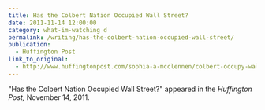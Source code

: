 ```yaml
---
title: Has the Colbert Nation Occupied Wall Street?
date: 2011-11-14 12:00:00
category: what-im-watching d
permalink: /writing/has-the-colbert-nation-occupied-wall-street/
publication:
  - Huffington Post
link_to_original:
  - http://www.huffingtonpost.com/sophia-a-mcclennen/colbert-occupy-wall-street_b_1089141.html
---
```

"Has the Colbert Nation Occupied Wall Street?" appeared in the <em>Huffington Post, </em>November 14, 2011.
